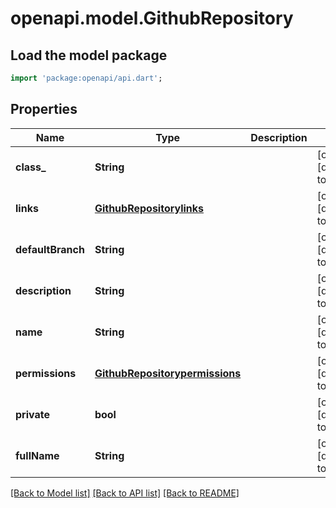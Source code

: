 # openapi.model.GithubRepository

## Load the model package
```dart
import 'package:openapi/api.dart';
```

## Properties
Name | Type | Description | Notes
------------ | ------------- | ------------- | -------------
**class_** | **String** |  | [optional] [default to null]
**links** | [**GithubRepositorylinks**](GithubRepositorylinks.md) |  | [optional] [default to null]
**defaultBranch** | **String** |  | [optional] [default to null]
**description** | **String** |  | [optional] [default to null]
**name** | **String** |  | [optional] [default to null]
**permissions** | [**GithubRepositorypermissions**](GithubRepositorypermissions.md) |  | [optional] [default to null]
**private** | **bool** |  | [optional] [default to null]
**fullName** | **String** |  | [optional] [default to null]

[[Back to Model list]](../README.md#documentation-for-models) [[Back to API list]](../README.md#documentation-for-api-endpoints) [[Back to README]](../README.md)


